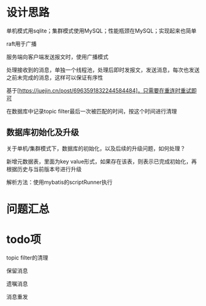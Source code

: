 # 设计思路
单机模式用sqlite；集群模式使用MySQL；性能瓶颈在MySQL；实现起来也简单

raft用于广播

服务端向客户端发送报文时，使用广播模式

处理接收到的消息，单独一个线程池，处理后即时发报文，发送消息，每次也发送之前未完成的消息，这样可以保证有序性

基于[https://juejin.cn/post/6963591832244584484]，只需要在重连时重试即可

在数据库中记录topic filter最后一次被匹配的时间，按这个时间进行清理
## 数据库初始化及升级

关于单机/集群模式下，数据库的初始化，以及后续的升级问题，如何处理？

新增元数据表，里面为key value形式，如果存在该表，则表示已完成初始化，再根据历史与当前版本号进行升级

解析方法：使用mybatis的scriptRunner执行

# 问题汇总

# todo项
topic filter的清理

保留消息

遗嘱消息

消息重发